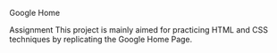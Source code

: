Google Home

Assignment
This project is mainly aimed for practicing HTML and CSS techniques by replicating the Google Home Page.